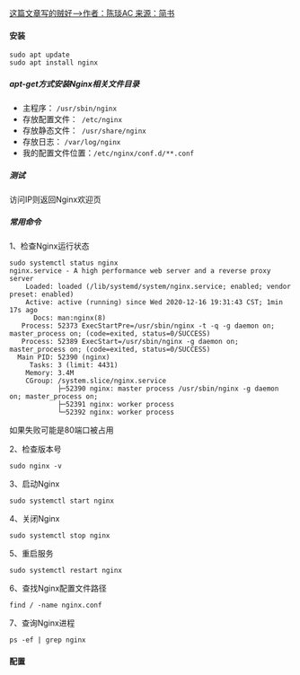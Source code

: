 [这篇文章写的贼好-->作者：陈琰AC   来源：简书](https://www.jianshu.com/p/eb3cf1b1734a)

#### 安装

```shell
sudo apt update
sudo apt install nginx
```

##### apt-get方式安装Nginx相关文件目录

- 主程序： `/usr/sbin/nginx`
- 存放配置文件：` /etc/nginx`
- 存放静态文件：` /usr/share/nginx`
- 存放日志： `/var/log/nginx`
- 我的配置文件位置：`/etc/nginx/conf.d/**.conf`

##### 测试

访问IP则返回Nginx欢迎页

##### 常用命令

1、检查Nginx运行状态

```shell
sudo systemctl status nginx
nginx.service - A high performance web server and a reverse proxy server
    Loaded: loaded (/lib/systemd/system/nginx.service; enabled; vendor preset: enabled)
    Active: active (running) since Wed 2020-12-16 19:31:43 CST; 1min 17s ago
      Docs: man:nginx(8)
   Process: 52373 ExecStartPre=/usr/sbin/nginx -t -q -g daemon on; master_process on; (code=exited, status=0/SUCCESS)
   Process: 52389 ExecStart=/usr/sbin/nginx -g daemon on; master_process on; (code=exited, status=0/SUCCESS)
  Main PID: 52390 (nginx)
     Tasks: 3 (limit: 4431)
    Memory: 3.4M
    CGroup: /system.slice/nginx.service
            ├─52390 nginx: master process /usr/sbin/nginx -g daemon on; master_process on;
            ├─52391 nginx: worker process
            └─52392 nginx: worker process
```

如果失败可能是80端口被占用

2、检查版本号

```shell
sudo nginx -v
```

3、启动Nginx

```shell
sudo systemctl start nginx
```

4、关闭Nginx

```shell
sudo systemctl stop nginx
```

5、重启服务

```shell
sudo systemctl restart nginx
```

6、查找Nginx配置文件路径

```shell
find / -name nginx.conf
```

7、查询Nginx进程

```shell
ps -ef | grep nginx
```

#### 配置

